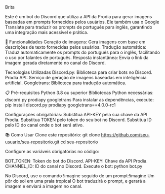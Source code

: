 Brita 

Este é um bot do Discord que utiliza a API da Prodia para gerar imagens baseadas em prompts fornecidos pelos usuários. Ele também usa o Google Translate para traduzir os prompts de português para inglês, garantindo uma integração mais acessível e prática.

🚀 Funcionalidades
  Geração de imagens: Gera imagens com base em descrições de texto fornecidas pelos usuários.
  Tradução automática: Traduz automaticamente os prompts do português para o inglês, facilitando o uso por falantes de português.
  Resposta instantânea: Envia o link da imagem gerada diretamente no canal do Discord.

Tecnologias Utilizadas
  Discord.py: Biblioteca para criar bots no Discord.
  Prodia API: Serviço de geração de imagens baseadas em inteligência artificial.
  Googletrans: Biblioteca para tradução automática.

📋 Pré-requisitos
  Python 3.8 ou superior
  Bibliotecas Python necessárias:
  discord.py
  prodiapy
  googletrans
Para instalar as dependências, execute: pip install discord.py prodiapy googletrans==4.0.0-rc1

Configurações obrigatórias:
  Substitua API-KEY pela sua chave da API Prodia.
  Substitua TOKEN pelo token do seu bot no Discord.
  Substitua ID pelo ID do canal onde o bot será ativo.

📚 Como Usar
  Clone este repositório: git clone https://github.com/seu-usuario/seu-repositorio.git
  cd seu-repositorio

Configure as variáveis obrigatórias no código:

  BOT_TOKEN: Token do bot do Discord.
  API-KEY: Chave da API Prodia.
  CHANNEL_ID: ID do canal no Discord.
  Execute o bot: python bot.py

No Discord, use o comando !imagine seguido de um prompt:!imagine Um pôr do sol em uma praia tropical
O bot traduzirá o prompt, e gerará a imagem e enviará a imagem no canal.
